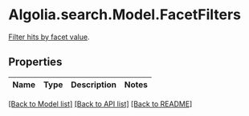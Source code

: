 # Algolia.search.Model.FacetFilters
[Filter hits by facet value](https://www.algolia.com/doc/api-reference/api-parameters/facetFilters/). 

## Properties

Name | Type | Description | Notes
------------ | ------------- | ------------- | -------------

[[Back to Model list]](../README.md#documentation-for-models) [[Back to API list]](../README.md#documentation-for-api-endpoints) [[Back to README]](../README.md)

